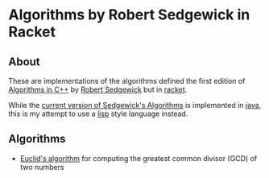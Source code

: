 # Algorithms by Robert Sedgewick in Racket

## About

These are implementations of the algorithms defined the first edition of [Algorithms in C++](https://amzn.to/2I8MtlS) by [Robert Sedgewick](https://www.cs.princeton.edu/~rs/) but in [racket](https://racket-lang.org/).

While the [current version of Sedgewick's Algorithms](https://amzn.to/2IhQbtE) is implemented in [java](https://en.wikipedia.org/wiki/Java_(programming_language)), this is my attempt to use a [lisp](https://en.wikipedia.org/wiki/Lisp_(programming_language)) style language instead.

## Algorithms

* [Euclid's algorithm](chapter-2/gcd.rkt) for computing the greatest common divisor (GCD) of two numbers
